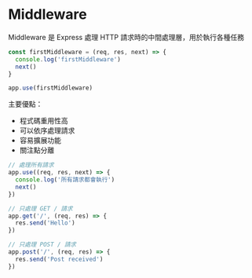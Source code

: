 # Middleware

Middleware 是 Express 處理 HTTP 請求時的中間處理層，用於執行各種任務

```javascript
const firstMiddleware = (req, res, next) => {
  console.log('firstMiddleware')
  next()
}

app.use(firstMiddleware)
```

主要優點：

- 程式碼重用性高
- 可以依序處理請求
- 容易擴展功能
- 關注點分離

```javascript
// 處理所有請求
app.use((req, res, next) => {
  console.log('所有請求都會執行')
  next()
})

// 只處理 GET / 請求
app.get('/', (req, res) => {
  res.send('Hello')
})

// 只處理 POST / 請求
app.post('/', (req, res) => {
  res.send('Post received')
})
```